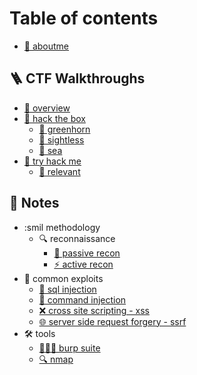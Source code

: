 # Table of contents

*  [👋 aboutme](README.md)

## 🪜 CTF Walkthroughs

- [🔭 overview](writeups/overview.md)
- [🏁 hack the box](writeups/hack-the-box)
	- [🐧 greenhorn](writeups/hack-the-box/greenhorn/README.md)
	- [🐧 sightless](writeups/hack-the-box/sightless/README.md)
	- [🐧 sea](writeups/hack-the-box/sea/README.md)
- [🏁 try hack me](writeups/try-hack-me)
	- [🐧 relevant](writeups/try-hack-me/relevant/README.md)

## 📖 Notes

- :smil methodology
	- 🔍 reconnaissance
		- [👀 passive recon](notes/methodology/reconnaissance/passive-recon/README.md)
		- [⚡ active recon](notes/methodology/reconnaissance/active-recon/README.md)
- 🐞 common exploits
	- [💉 sql injection](notes/common-exploits/sql-injection/README.md)
	- [💉 command injection](notes/common-exploits/command-injection/README.md)
	- [❌ cross site scripting - xss](notes/common-exploits/cross-site-scripting-xss/README.md)
	- [🌐 server side request forgery - ssrf](notes/common-exploits/server-side-request-forgery-ssrf/README.md)
- 🛠️ tools
	- [👩‍👦‍👦 burp suite](notes/tools/burp-suite/README.md)
	- [🔍 nmap](notes/tools/nmap/README.md)
